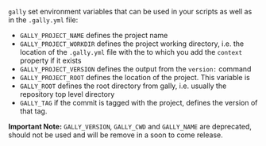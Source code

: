 `gally` set environment variables that can be used in your scripts as well as
in the `.gally.yml` file:

- `GALLY_PROJECT_NAME` defines the project name
- `GALLY_PROJECT_WORKDIR` defines the project working directory, i.e. the
  location of the `.gally.yml` file with the to which you add the `context`
  property if it exists
- `GALLY_PROJECT_VERSION` defines the output from the `version:` command
- `GALLY_PROJECT_ROOT` defines the location of the project. This variable is
- `GALLY_ROOT` defines the root directory from gally, i.e. usually the repository
  top level directory
- `GALLY_TAG` if the commit is tagged with the project, defines the version of
  that tag.

**Important Note:** `GALLY_VERSION`, `GALLY_CWD` and `GALLY_NAME` are
deprecated, should not be used and will be remove in a soon to come
release.
